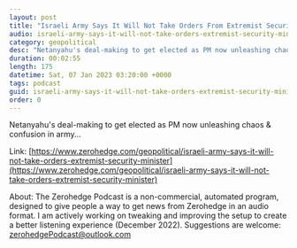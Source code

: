```yaml
---
layout: post
title: "Israeli Army Says It Will Not Take Orders From Extremist Security Minister"
audio: israeli-army-says-it-will-not-take-orders-extremist-security-minister-0
category: geopolitical
desc: "Netanyahu's deal-making to get elected as PM now unleashing chaos &amp; confusion in army..."
duration: 00:02:55
length: 175
datetime: Sat, 07 Jan 2023 03:20:00 +0000
tags: podcast
guid: israeli-army-says-it-will-not-take-orders-extremist-security-minister-0
order: 0
---
```

Netanyahu's deal-making to get elected as PM now unleashing chaos &amp; confusion in army...

Link: [https://www.zerohedge.com/geopolitical/israeli-army-says-it-will-not-take-orders-extremist-security-minister](https://www.zerohedge.com/geopolitical/israeli-army-says-it-will-not-take-orders-extremist-security-minister)

About: The Zerohedge Podcast is a non-commercial, automated program, designed to give people a way to get news from Zerohedge in an audio format.  I am actively working on tweaking and improving the setup to create a better listening experience (December 2022).  Suggestions are welcome: [zerohedgePodcast@outlook.com](mailto:zerohedgePodcast@outlook.com)